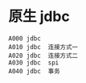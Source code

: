 # 原生 jdbc
    A000 jdbc  
    A010 jdbc  连接方式一
    A020 jdbc  连接方式二
    A030 jdbc  spi
    A040 jdbc  事务

